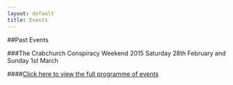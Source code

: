 ```yaml
---
layout: default
title: Events
---
```


##Past Events

###The Crabchurch Conspiracy Weekend 2015
Saturday 28th February and Sunday 1st March

####[Click here to view the full programme of events](http://issuu.com/dolmenbitesize/docs/crabchurch2015programme/1)

